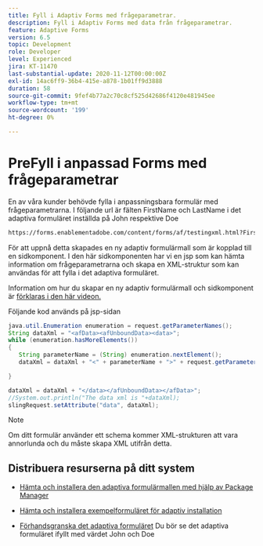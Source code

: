 ```yaml
---
title: Fyll i Adaptiv Forms med frågeparametrar.
description: Fyll i Adaptiv Forms med data från frågeparametrar.
feature: Adaptive Forms
version: 6.5
topic: Development
role: Developer
level: Experienced
jira: KT-11470
last-substantial-update: 2020-11-12T00:00:00Z
exl-id: 14ac6ff9-36b4-415e-a878-1b01ff9d3888
duration: 58
source-git-commit: 9fef4b77a2c70c8cf525d42686f4120e481945ee
workflow-type: tm+mt
source-wordcount: '199'
ht-degree: 0%

---
```


# PreFyll i anpassad Forms med frågeparametrar

En av våra kunder behövde fylla i anpassningsbara formulär med frågeparametrarna. I följande url är fälten FirstName och LastName i det adaptiva formuläret inställda på John respektive Doe

```html
https://forms.enablementadobe.com/content/forms/af/testingxml.html?FirstName=John&LastName=Doe
```

För att uppnå detta skapades en ny adaptiv formulärmall som är kopplad till en sidkomponent. I den här sidkomponenten har vi en jsp som kan hämta information om frågeparametrarna och skapa en XML-struktur som kan användas för att fylla i det adaptiva formuläret.

Information om hur du skapar en ny adaptiv formulärmall och sidkomponent är [förklaras i den här videon.](https://experienceleague.adobe.com/docs/experience-manager-learn/forms/storing-and-retrieving-form-data/part5.html?lang=en)

Följande kod används på jsp-sidan

```java
java.util.Enumeration enumeration = request.getParameterNames();
String dataXml = "<afData><afUnboundData><data>";
while (enumeration.hasMoreElements())
{
   String parameterName = (String) enumeration.nextElement();
   dataXml = dataXml + "<" + parameterName + ">" + request.getParameter(parameterName) + "</" + parameterName + ">";

}

dataXml = dataXml + "</data></afUnboundData></afData>";
//System.out.println("The data xml is "+dataXml);
slingRequest.setAttribute("data", dataXml);
```

>[!NOTE]
>
>Om ditt formulär använder ett schema kommer XML-strukturen att vara annorlunda och du måste skapa XML utifrån detta.


## Distribuera resurserna på ditt system

* [Hämta och installera den adaptiva formulärmallen med hjälp av Package Manager](assets/populate-with-xml.zip)
* [Hämta och installera exempelformuläret för adaptiv installation](assets/populate-af-with-query-paramters-form.zip)

* [Förhandsgranska det adaptiva formuläret](http://localhost:4502/content/dam/formsanddocuments/testingxml/jcr:content?wcmmode=disabled&amp;FirstName=John&amp;LastName=Doe)
Du bör se det adaptiva formuläret ifyllt med värdet John och Doe
